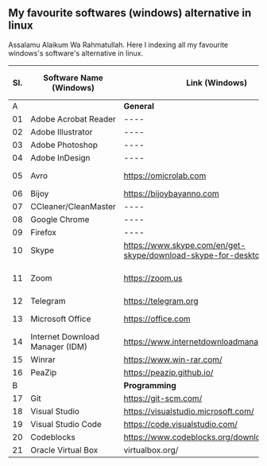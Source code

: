 ## My favourite softwares (windows) alternative in linux

Assalamu Alaikum Wa Rahmatullah. Here I indexing all my favourite windows's software's alternative in linux. <br>


Sl.| Software Name (Windows) | Link (Windows) | Software Name (Linux) | Link (Linux) |Comment
---| ---- | ----| ---- | ---- | ---
A|| **General** | ---- | ---- | ----
01| Adobe Acrobat Reader | ---- |------|----|----
02| Adobe Illustrator | ---- | ----- | ----|----
03| Adobe Photoshop | ---- | GIMP | ---- | ---- 
04| Adobe InDesign | ---- | ---- | ---- | ----
05| Avro | https://omicrolab.com | Ibus-Avro | https://blog.maateen.me/bn/install-avro-keyboard-in-ubuntu/ | ---- 
06| Bijoy | https://bijoybayanno.com | Otobi | https://otobikb.github.io/ | ----
07| CCleaner/CleanMaster | ---- | Bleachbit | https://www.bleachbit.org/ | ----
08| Google Chrome | ---- | same | ----- | ----
09| Firefox | ---- | same | ---- | ---- 
10| Skype | https://www.skype.com/en/get-skype/download-skype-for-desktop/ | same | same | ----
11| Zoom | https://zoom.us | same | https://support.zoom.us/hc/en-us/articles/204206269-Installing-or-updating-Zoom-on-Linux | ----
12| Telegram | https://telegram.org | same | same | ---- 
13| Microsoft Office | https://office.com | Libre Office | https://www.libreoffice.org/ | ---- 
14| Internet Download Manager (IDM) | https://www.internetdownloadmanager.com/ | Persepolis | https://persepolisdm.github.io/ | ----
15| Winrar | https://www.win-rar.com/ | PeaZip | https://peazip.github.io/ | ----
16| PeaZip | https://peazip.github.io/ | same | same | ----
B| | **Programming**
17| Git | https://git-scm.com/ | same | same | ----  
18| Visual Studio | https://visualstudio.microsoft.com/ | ---- | ---- | ----
19| Visual Studio Code | https://code.visualstudio.com/ | same | same | ---- 
20| Codeblocks | https://www.codeblocks.org/downloads/binaries/ | same | same | ---- 
21| Oracle Virtual Box | virtualbox.org/ | same | same | ----
